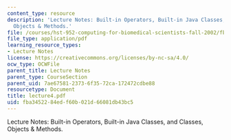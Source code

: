 ```yaml
---
content_type: resource
description: 'Lecture Notes: Built-in Operators, Built-in Java Classes, and  Classes,
  Objects & Methods.'
file: /courses/hst-952-computing-for-biomedical-scientists-fall-2002/fba3452284edf60b021d66081db43bc5_lecture4.pdf
file_type: application/pdf
learning_resource_types:
- Lecture Notes
license: https://creativecommons.org/licenses/by-nc-sa/4.0/
ocw_type: OCWFile
parent_title: Lecture Notes
parent_type: CourseSection
parent_uid: 7ae67581-2373-6f35-72ca-172472cdbe88
resourcetype: Document
title: lecture4.pdf
uid: fba34522-84ed-f60b-021d-66081db43bc5
---
```

Lecture Notes: Built-in Operators, Built-in Java Classes, and  Classes, Objects & Methods.